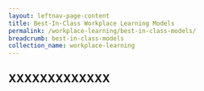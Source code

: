 ```yaml
---
layout: leftnav-page-content
title: Best-In-Class Workplace Learning Models
permalink: /workplace-learning/best-in-class-models/
breadcrumb: best-in-class-models
collection_name: workplace-learning
---
```



## XXXXXXXXXXXXX


